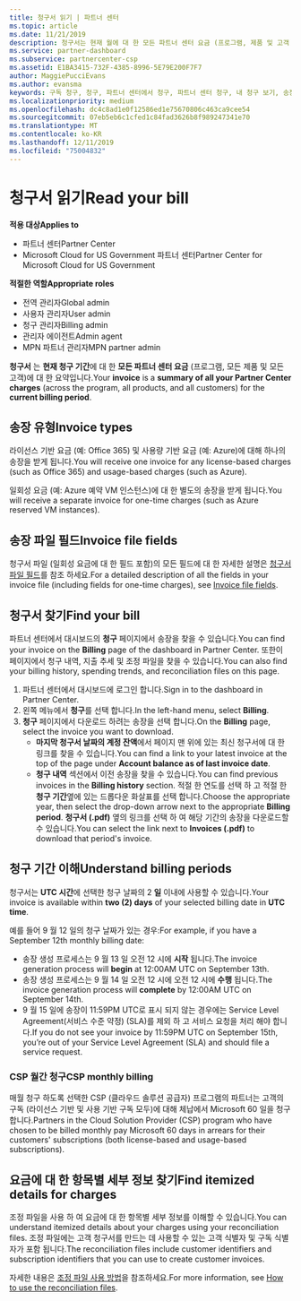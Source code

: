 ```yaml
---
title: 청구서 읽기 | 파트너 센터
ms.topic: article
ms.date: 11/21/2019
description: 청구서는 현재 월에 대 한 모든 파트너 센터 요금 (프로그램, 제품 및 고객 전반)의 요약입니다.
ms.service: partner-dashboard
ms.subservice: partnercenter-csp
ms.assetid: E1BA3415-732F-4385-8996-5E79E200F7F7
author: MaggiePucciEvans
ms.author: evansma
keywords: 구독 청구, 청구, 파트너 센터에서 청구, 파트너 센터 청구, 내 청구 보기, 송장, 파트너 센터 송장, CSP 송장, 내 청구서 위치
ms.localizationpriority: medium
ms.openlocfilehash: dc4c8ad1e0f12586ed1e75670806c463ca9cee54
ms.sourcegitcommit: 07eb5eb6c1cfed1c84fad3626b8f989247341e70
ms.translationtype: MT
ms.contentlocale: ko-KR
ms.lasthandoff: 12/11/2019
ms.locfileid: "75004832"
---
```

# <a name="read-your-bill"></a><span data-ttu-id="52c49-104">청구서 읽기</span><span class="sxs-lookup"><span data-stu-id="52c49-104">Read your bill</span></span>

<span data-ttu-id="52c49-105">**적용 대상**</span><span class="sxs-lookup"><span data-stu-id="52c49-105">**Applies to**</span></span>

- <span data-ttu-id="52c49-106">파트너 센터</span><span class="sxs-lookup"><span data-stu-id="52c49-106">Partner Center</span></span>
- <span data-ttu-id="52c49-107">Microsoft Cloud for US Government 파트너 센터</span><span class="sxs-lookup"><span data-stu-id="52c49-107">Partner Center for Microsoft Cloud for US Government</span></span>

<span data-ttu-id="52c49-108">**적절한 역할**</span><span class="sxs-lookup"><span data-stu-id="52c49-108">**Appropriate roles**</span></span>
-   <span data-ttu-id="52c49-109">전역 관리자</span><span class="sxs-lookup"><span data-stu-id="52c49-109">Global admin</span></span>
-   <span data-ttu-id="52c49-110">사용자 관리자</span><span class="sxs-lookup"><span data-stu-id="52c49-110">User admin</span></span>
-   <span data-ttu-id="52c49-111">청구 관리자</span><span class="sxs-lookup"><span data-stu-id="52c49-111">Billing admin</span></span>
-   <span data-ttu-id="52c49-112">관리자 에이전트</span><span class="sxs-lookup"><span data-stu-id="52c49-112">Admin agent</span></span>
-   <span data-ttu-id="52c49-113">MPN 파트너 관리자</span><span class="sxs-lookup"><span data-stu-id="52c49-113">MPN partner admin</span></span>

<span data-ttu-id="52c49-114">**청구서** 는 **현재 청구 기간**에 대 한 **모든 파트너 센터 요금** (프로그램, 모든 제품 및 모든 고객)에 대 한 요약입니다.</span><span class="sxs-lookup"><span data-stu-id="52c49-114">Your **invoice** is a **summary of all your Partner Center charges** (across the program, all products, and all customers) for the **current billing period**.</span></span>

## <a name="invoice-types"></a><span data-ttu-id="52c49-115">송장 유형</span><span class="sxs-lookup"><span data-stu-id="52c49-115">Invoice types</span></span>

<span data-ttu-id="52c49-116">라이선스 기반 요금 (예: Office 365) 및 사용량 기반 요금 (예: Azure)에 대해 하나의 송장을 받게 됩니다.</span><span class="sxs-lookup"><span data-stu-id="52c49-116">You will receive one invoice for any license-based charges (such as Office 365) and usage-based charges (such as Azure).</span></span>

<span data-ttu-id="52c49-117">일회성 요금 (예: Azure 예약 VM 인스턴스)에 대 한 별도의 송장을 받게 됩니다.</span><span class="sxs-lookup"><span data-stu-id="52c49-117">You will receive a separate invoice for one-time charges (such as Azure reserved VM instances).</span></span>

## <a name="invoice-file-fields"></a><span data-ttu-id="52c49-118">송장 파일 필드</span><span class="sxs-lookup"><span data-stu-id="52c49-118">Invoice file fields</span></span>

<span data-ttu-id="52c49-119">청구서 파일 (일회성 요금에 대 한 필드 포함)의 모든 필드에 대 한 자세한 설명은 [청구서 파일 필드](invoice-file.md)를 참조 하세요.</span><span class="sxs-lookup"><span data-stu-id="52c49-119">For a detailed description of all the fields in your invoice file (including fields for one-time charges), see [Invoice file fields](invoice-file.md).</span></span>

## <a name="find-your-bill"></a><span data-ttu-id="52c49-120">청구서 찾기</span><span class="sxs-lookup"><span data-stu-id="52c49-120">Find your bill</span></span>

<span data-ttu-id="52c49-121">파트너 센터에서 대시보드의 **청구** 페이지에서 송장을 찾을 수 있습니다.</span><span class="sxs-lookup"><span data-stu-id="52c49-121">You can find your invoice on the **Billing** page of the dashboard in Partner Center.</span></span> <span data-ttu-id="52c49-122">또한이 페이지에서 청구 내역, 지출 추세 및 조정 파일을 찾을 수 있습니다.</span><span class="sxs-lookup"><span data-stu-id="52c49-122">You can also find your billing history, spending trends, and reconciliation files on this page.</span></span>

1. <span data-ttu-id="52c49-123">파트너 센터에서 대시보드에 로그인 합니다.</span><span class="sxs-lookup"><span data-stu-id="52c49-123">Sign in to the dashboard in Partner Center.</span></span>
2. <span data-ttu-id="52c49-124">왼쪽 메뉴에서 **청구**를 선택 합니다.</span><span class="sxs-lookup"><span data-stu-id="52c49-124">In the left-hand menu, select **Billing**.</span></span>
3. <span data-ttu-id="52c49-125">**청구** 페이지에서 다운로드 하려는 송장을 선택 합니다.</span><span class="sxs-lookup"><span data-stu-id="52c49-125">On the **Billing** page, select the invoice you want to download.</span></span>
    - <span data-ttu-id="52c49-126">**마지막 청구서 날짜의 계정 잔액**에서 페이지 맨 위에 있는 최신 청구서에 대 한 링크를 찾을 수 있습니다.</span><span class="sxs-lookup"><span data-stu-id="52c49-126">You can find a link to your latest invoice at the top of the page under **Account balance as of last invoice date**.</span></span>
    - <span data-ttu-id="52c49-127">**청구 내역** 섹션에서 이전 송장을 찾을 수 있습니다.</span><span class="sxs-lookup"><span data-stu-id="52c49-127">You can find previous invoices in the **Billing history** section.</span></span> <span data-ttu-id="52c49-128">적절 한 연도를 선택 하 고 적절 한 **청구 기간**옆에 있는 드롭다운 화살표를 선택 합니다.</span><span class="sxs-lookup"><span data-stu-id="52c49-128">Choose the appropriate year, then select the drop-down arrow next to the appropriate **Billing period**.</span></span> <span data-ttu-id="52c49-129">**청구서 (.pdf)** 옆의 링크를 선택 하 여 해당 기간의 송장을 다운로드할 수 있습니다.</span><span class="sxs-lookup"><span data-stu-id="52c49-129">You can select the link next to **Invoices (.pdf)** to download that period's invoice.</span></span>

## <a name="understand-billing-periods"></a><span data-ttu-id="52c49-130">청구 기간 이해</span><span class="sxs-lookup"><span data-stu-id="52c49-130">Understand billing periods</span></span>

<span data-ttu-id="52c49-131">청구서는 **UTC 시간**에 선택한 청구 날짜의 2 **일** 이내에 사용할 수 있습니다.</span><span class="sxs-lookup"><span data-stu-id="52c49-131">Your invoice is available within **two (2) days** of your selected billing date in **UTC time**.</span></span>

<span data-ttu-id="52c49-132">예를 들어 9 월 12 일의 청구 날짜가 있는 경우:</span><span class="sxs-lookup"><span data-stu-id="52c49-132">For example, if you have a September 12th monthly billing date:</span></span>

- <span data-ttu-id="52c49-133">송장 생성 프로세스는 9 월 13 일 오전 12 시에 **시작** 됩니다.</span><span class="sxs-lookup"><span data-stu-id="52c49-133">The invoice generation process will **begin** at 12:00AM UTC on September 13th.</span></span>
- <span data-ttu-id="52c49-134">송장 생성 프로세스는 9 월 14 일 오전 12 시에 오전 12 시에 **수행** 됩니다.</span><span class="sxs-lookup"><span data-stu-id="52c49-134">The invoice generation process will **complete** by 12:00AM UTC on September 14th.</span></span>
- <span data-ttu-id="52c49-135">9 월 15 일에 송장이 11:59PM UTC로 표시 되지 않는 경우에는 Service Level Agreement(서비스 수준 약정) (SLA)를 제외 하 고 서비스 요청을 처리 해야 합니다.</span><span class="sxs-lookup"><span data-stu-id="52c49-135">If you do not see your invoice by 11:59PM UTC on September 15th, you’re out of your Service Level Agreement (SLA) and should file a service request.</span></span>

### <a name="csp-monthly-billing"></a><span data-ttu-id="52c49-136">CSP 월간 청구</span><span class="sxs-lookup"><span data-stu-id="52c49-136">CSP monthly billing</span></span>

<span data-ttu-id="52c49-137">매월 청구 하도록 선택한 CSP (클라우드 솔루션 공급자) 프로그램의 파트너는 고객의 구독 (라이선스 기반 및 사용 기반 구독 모두)에 대해 체납에서 Microsoft 60 일을 청구 합니다.</span><span class="sxs-lookup"><span data-stu-id="52c49-137">Partners in the Cloud Solution Provider (CSP) program who have chosen to be billed monthly pay Microsoft 60 days in arrears for their customers' subscriptions (both license-based and usage-based subscriptions).</span></span>

## <a name="find-itemized-details-for-charges"></a><span data-ttu-id="52c49-138">요금에 대 한 항목별 세부 정보 찾기</span><span class="sxs-lookup"><span data-stu-id="52c49-138">Find itemized details for charges</span></span>

<span data-ttu-id="52c49-139">조정 파일을 사용 하 여 요금에 대 한 항목별 세부 정보를 이해할 수 있습니다.</span><span class="sxs-lookup"><span data-stu-id="52c49-139">You can understand itemized details about your charges using your reconciliation files.</span></span> <span data-ttu-id="52c49-140">조정 파일에는 고객 청구서를 만드는 데 사용할 수 있는 고객 식별자 및 구독 식별자가 포함 됩니다.</span><span class="sxs-lookup"><span data-stu-id="52c49-140">The reconciliation files include customer identifiers and subscription identifiers that you can use to create customer invoices.</span></span>

<span data-ttu-id="52c49-141">자세한 내용은 [조정 파일 사용 방법](use-the-reconciliation-files.md)을 참조하세요.</span><span class="sxs-lookup"><span data-stu-id="52c49-141">For more information, see [How to use the reconciliation files](use-the-reconciliation-files.md).</span></span>
